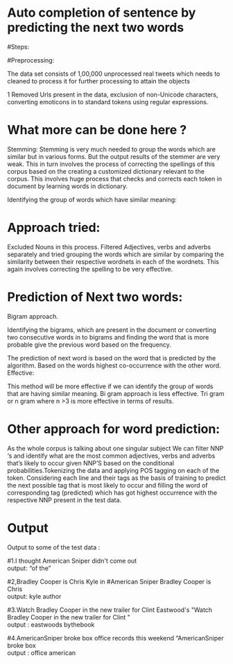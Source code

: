 # Auto completion of sentence by predicting the next two words

#Steps:

#Preprocessing:

The data set consists of 1,00,000 unprocessed real tweets which needs to cleaned to process it for further processing to attain the objects

1 Removed Urls present in the data, exclusion of non-Unicode characters, converting emoticons in to standard tokens using regular expressions.

# What more can be done here ?

Stemming: Stemming is very much needed to group the words which are similar but in various forms. But the output results of the stemmer are very weak. This in turn involves the process of correcting the spellings of this corpus based on the creating a customized dictionary relevant to the corpus. This involves huge process that checks and corrects each token in document by learning words in dictionary.

Identifying the group of words which have similar meaning:

# Approach tried:

Excluded Nouns in this process. Filtered Adjectives, verbs and adverbs separately and tried grouping the words which are similar by comparing the similarity between their respective wordnets in each of the wordnets. This again involves correcting the spelling to be very effective.

# Prediction of Next two words:

Bigram approach.

Identifying the bigrams, which are present in the document or converting two consecutive words in to bigrams and finding the word that is more probable give the previous word based on the frequency.

The prediction of next word is based on the word that is predicted by the algorithm. Based on the words highest co-occurrence with the other word.
Effective:

This method will be more effective if we can identify the group of words that are having similar meaning. 
Bi gram approach is less effective. Tri gram or n gram where n >3 is more effective in terms of results.

# Other approach for word prediction:

As the whole corpus is talking about one singular subject We can filter NNP ‘s and identify what are the most common adjectives, verbs and adverbs that’s likely to occur given NNP’S based on the conditional probabilities.Tokenizing the data and applying POS tagging on each of the token. Considering each line and their tags as the basis of training to predict the next possible tag that is most likely to occur and filling the word of corresponding tag (predicted) which has got highest occurrence with the respective NNP present in the test data.


# Output
Output to some of the test data :

#1.I thought American Sniper didn't come out                                                                   
 output:  “of the”

#2,Bradley Cooper is Chris Kyle in #American Sniper
Bradley Cooper is Chris                                         
output: kyle author

#3.Watch Bradley Cooper in the new trailer for Clint Eastwood's
"Watch Bradley Cooper in the new trailer for Clint "                                                
output : eastwoods bythebook

#4.AmericanSniper broke box office records this weekend
“AmericanSniper broke box    
output : office american
